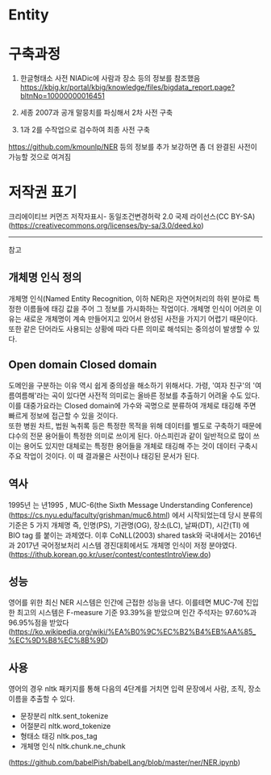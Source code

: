 # Entity
# 구축과정  

 1. 한글형태소 사전 NIADic에 사람과 장소 등의 정보를 참조했음      
https://kbig.kr/portal/kbig/knowledge/files/bigdata_report.page?bltnNo=10000000016451

2. 세종 2007과 공개 말뭉치를 파싱해서 2차 사전 구축              

3. 1과 2를 수작업으로 검수하여 최종 사전 구축         

https://github.com/kmounlp/NER 등의 정보를 추가 보강하면 좀 더 완결된 사전이 가능할 것으로 여겨짐



# 저작권 표기 

크리에이티브 커먼즈 저작자표시-  동일조건변경허락 2.0 국제 라이선스(CC BY-SA)​
(https://creativecommons.org/licenses/by-sa/3.0/deed.ko)

-----------------------------------------------------------------------------------
참고

## 개체명 인식 정의
개체명 인식(Named Entity Recognition, 이하 NER)은 자연어처리의 하위 분야로  특정한 이름들에  태깅 값을 주어 그 정보를 가시화하는 작업이다. 개체명 인식이 어려운 이유는 새로운 개체명이 계속 만들어지고 있어서 완성된 사전을 가지기 어렵기 때문이다. 또한  같은 단어라도 사용되는 상황에 따라 다른 의미로 해석되는 중의성이 발생할 수 있다.                     

## Open domain Closed domain
도메인을 구분하는 이유 역시 쉽게 중의성을 해소하기 위해서다.  가령, '여자 친구'의 '여름여름해'라는 곡이 있다면 사전적 의미로는 올바른 정보를 추출하기 어려울 수도 있다. 이를 대중가요라는 Closed domain에 가수와 곡명으로 분류하여 개체로 태깅해 주면 빠르게 정보에 접근할 수 있을 것이다.                
또한 병원 차트, 법원 녹취록 등은 특정한 목적을 위해 데이터를 별도로 구축하기 때문에 댜수의 전문 용어들이 특정한 의미로 쓰이게 된다. 아스피린과 같이 일반적으로 많이 쓰이는 용어도 있지만 대체로는 특정한 용어들을 개체로 태깅해 주는 것이 데이터 구축시 주요 작업이 것이다. 이 때 결과물은 사전이나 태깅된 문서가 된다.               

## 역사
1995년 는 년1995 , MUC-6(the Sixth Message Understanding Conference)
(https://cs.nyu.edu/faculty/grishman/muc6.html) 에서 시작되었는데 당시 분류의 기준은 5 가지 개체명 즉, 인명(PS), 기관명(OG), 장소(LC), 날짜(DT), 시간(TI) 에 BIO tag 를 붙이는 과제였다. 이후 CoNLL(2003) shared task와 국내에서는 2016년과 2017년 국어정보처리 시스템 경진대회에서도 개체명 인식이 저정 분야였다. (https://ithub.korean.go.kr/user/contest/contestIntroView.do)  


## 성능 
영어를 위한 최신 NER 시스템은 인간에 근접한 성능을 낸다. 이를테면 MUC-7에 진입한 최고의 시스템은 F-measure 기준 93.39%을 받았으며 인간 주석자는 97.60%과 96.95%점을 받았다(https://ko.wikipedia.org/wiki/%EA%B0%9C%EC%B2%B4%EB%AA%85_%EC%9D%B8%EC%8B%9D)


## 사용 
영어의 경우 nltk 패키지를 통해 다음의 4단계를 거치면 입력 문장에서 사람, 조직, 장소 이름을 추출할 수 있다. 
* 문장분리 nltk.sent_tokenize
* 어절분리 nltk.word_tokenize
* 형태소 태깅 nltk.pos_tag
* 개체명 인식 nltk.chunk.ne_chunk

 (https://github.com/babelPish/babelLang/blob/master/ner/NER.ipynb)





